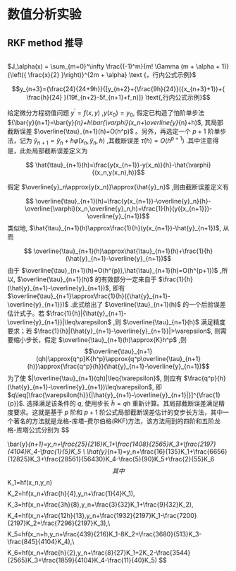 # 数值分析实验
## RKF method 推导
```
```


$J_\alpha(x) = \sum_{m=0}^\infty \frac{(-1)^m}{m! \Gamma (m + \alpha + 1)} {\left({ \frac{x}{2} }\right)}^{2m + \alpha} \text {，行内公式示例}$

$$y_{n+3}={\frac{24}{24+9h}}{[y_{n+2}+{\frac{9h}{24}}({x_{n+3}+1})+{ \frac{h}{24} }(19f_{n+2}-5f_{n+1}+f_n)]} \text{,行内公式示例}$$


给定微分方程初值问题 $y^{'}=f(x,y)$ ,$y(x_0)=y_0$, 假定已构造了怕阶单步法 ${\bar{y}{n+1}=\bar{y}_{n}+h\bar{\varphi}(x_n+\overline{y}_{n}+h)$, 其局部截断误差 $\overline{\tau}_{n+1}(h)=O(h^p)$ 。另外，再选定一个 $p+1$ 阶单步法，记为 $\hat{y}_{n+1}=\hat{y}_n+h\hat{\varphi}(x_n,\hat{y}_n,h)$ ,其截断误差 $\hat{\tau}(h)=O(h^{p+1})$ .其中注意得是，此处局部截断误差定义为

$$ \hat{\tau}_{n+1}(h)=\frac{y(x_{n+1})-y(x_n)}{h}-\hat{\varphi}{(x_n,y(x_n),h)}$$

假定 $\overline{y}_n\approx{y(x_n)}\approx{\hat{y}_n}$ ,则由截断误差定义有

$$ \overline{\tau}_{n+1}(h)=\frac{y(x_{n+1})-\overline{y}_n}{h}-\overline{\varphi}(x_n,\overline{y}_n,h)=\frac{1}{h}(y({x_{n+1}})-\overline{y}_{n+1})$$
类似地, $\hat{\tau}_{n+1}(h)\approx\frac{1}{h}(y(x_{n+1})-\hat{y}_{n+1})$, 从而

$$ \overline{\tau}_{n+1}(h)\approx\hat{\tau}_{n+1}(h)+\frac{1}{h}(\hat{y}_{n+1}-\overline{y}_{n+1})$$
由于 $\overline{\tau}_{n+1}(h)=O(h^{p}),\hat{\tau}_{n+1}(h)=O(h^{p+1})$ ,所以, $\overline{\tau}_{n+1}(h)$ 的有效部分一定来自于 $\frac{1}{h}(\hat{y}_{n+1}-\overline{y}_{n+1})$,
即有 $\overline{\tau}_{n+1}\approx\frac{1}{h}({\hat{y}_{n+1}-\overline{y}_{n+1}})$ .此式给出了 $\overline{\tau}_{n+1}(h)$ 的一个后验误差估计式子。若  $\frac{1}{h}|{\hat{y}_{n+1}-\overline{y}_{n+1}}|\leq\varepsilon$ ,则 $\overline{\tau}_{n+1}(h)$ 满足精度要求；若 $\frac{1}{h}|{\hat{y}_{n+1}-\overline{y}_{n+1}}|>\varepsilon$, 则需要缩小步长，假定 $\overline{\tau}_{n+1}(h)\approx{K}h^p$ ,则
$$\overline{\tau}_{n+1}(qh)\approx{q^p}K{h^p}\approx{q^p\overline{\tau}_{n+1}(h)}\approx{\frac{q^p}{h}}(\hat{y}_{n+1}-\overline{y}_{n+1})$$
为了使 $|\overline{\tau}_{n+1}(qh)|\leq{\varepsilon}$, 则应有 $\frac{q^p}{h}(\hat{y}_{n+1}-\overline{y}_{n+1})\leq\varepsilon$, 即 $q\leq[\frac{\varepsilon{h}}{|\hat{y}_{n+1}-\overline{y}_{n+1}|}]^{\frac{1}{p}}$. 选择满足该条件的 $q$, 使用步长 $\widetilde{h}=qh$ 重新计算。其局部截断误差满足精度要求。这就是基于 $p$ 阶和 $p+1$ 阶公式局部截断误差估计的变步长方法，其中一个著名的方法就是龙格-库塔-费尔伯格(RKF)方法，该方法用到的四阶和五阶龙格-库塔公式分别为
$$
 
\bar{y}_{n+1}=y_n+\frac{25}{216}K_1+\frac{1408}{2565}K_3+\frac{2197}{4104}K_4-\frac{1}{5}K_5
\\
\hat{y}_{n+1}=y_n+\frac{16}{135}K_1+\frac{6656}{12825}K_3+\frac{28561}{56430}K_4-\frac{5}{90}K_5+\frac{2}{55}K_6
$$
其中
$$
K_1=hf(x_n,y_n)
$$
$$
K_2=hf(x_n+\frac{h}{4},y_n+\frac{1}{4}K_1),
$$
$$
K_3=hf(x_n+\frac{3h}{8},y_n+\frac{3}{32}K_1+\frac{9}{32}K_2),
$$
$$
K_4=hf(x_n+\frac{12h}{13},y_n+\frac{1932}{2197}K_1-\frac{7200}{2197}K_2+\frac{7296}{2197}K_3),\\
$$
$$
K_5=hf(x_n+h,y_n+\frac{439}{216}K_1-8K_2+\frac{3680}{513}K_3-\frac{845}{4104}K_4),\\
$$
$$
K_6=hf(x_n+\frac{h}{2},y_n+\frac{8}{27}K_1+2K_2-\frac{3544}{2565}K_3+\frac{1859}{4104}K_4-\frac{11}{40}K_5)
$$
